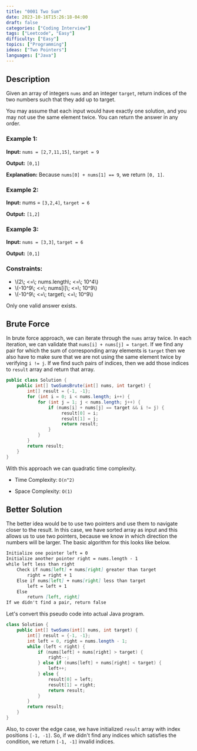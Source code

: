 ```yaml
---
title: "0001 Two Sum"
date: 2023-10-16T15:26:18-04:00
draft: false
categories: ["Coding Interview"]
tags: ["Leetcode", "Easy"]
difficulty: ["Easy"]
topics: ["Programming"]
ideas: ["Two Pointers"]
languages: ["Java"]
---
```


## Description

Given an array of integers `nums` and an integer `target`, return indices of the two numbers such that they add up to target.

You may assume that each input would have exactly one solution, and you may not use the same element twice. You can return the answer in any order.

### Example 1:

**Input:** `nums = [2,7,11,15]`, `target = 9`

**Output:** `[0,1]`

**Explanation:** Because `nums[0] + nums[1] == 9`, we return `[0, 1]`.

### Example 2:

**Input:** nums = `[3,2,4]`, `target = 6`

**Output:** `[1,2]`

### Example 3:

**Input:** `nums = [3,3]`, `target = 6`

**Output:** `[0,1]`
 

### Constraints:

- \\(2\\; <=\\; nums.length\\; <=\\; 10^4\\)
- \\(-10^9\\; <=\\; nums[i]\\; <=\\; 10^9\\)
- \\(-10^9\\; <=\\; target\\; <=\\; 10^9\\)

Only one valid answer exists.

## Brute Force

In brute force approach, we can iterate through the `nums` array twice. In each iteration, we can validate that `nums[i] + nums[j] = target`. If we find any pair for which the sum of corresponding array elements is `target` then we also have to make sure that we are not using the same element twice by verifying `i != j`. If we find such pairs of indices, then we add those indices to `result` array and return that array.

```java
public class Solution {
    public int[] twoSumsBrute(int[] nums, int target) {
        int[] result = {-1, -1};
        for (int i = 0; i < nums.length; i++) {
            for (int j = 1; j < nums.length; j++) {
                if (nums[i] + nums[j] == target && i != j) {
                     result[0] = i;
                     result[1] = j;
                     return result;
                }
            }
        }
        return result;
    }
}
```

With this approach we can quadratic time complexity.
- Time Complexity: `O(n^2)`

- Space Complexity: `O(1)`

## Better Solution

The better idea would be to use two pointers and use them to navigate closer to the result. In this case, we have sorted array as input and this allows us to use two pointers, because we know in which direction the numbers will be larger. The basic algorithm for this looks like below.

```markdown
Initialize one pointer left = 0
Initialize another pointer right = nums.length - 1
while left less than right
    Check if nums[left] + nums[right] greater than target
        right = right + 1
    Else if nums[left] + nums[right] less than target
        left = left + 1
    Else 
        return [left, right]
If we didn't find a pair, return false
```

Let's convert this pseudo code into actual Java program.

```java
class Solution {
    public int[] twoSums(int[] nums, int target) {
        int[] result = {-1, -1};
        int left = 0, right = nums.length - 1;
        while (left < right) {
            if (nums[left] + nums[right] > target) {
                right--;
            } else if (nums[left] + nums[right] < target) {
                left++;
            } else {
                result[0] = left;
                result[1] = right;
                return result;
            }
        }
        return result;
    }
}
```

Also, to cover the edge case, we have initialized `result` array with index positions `[-1, -1]`. So, if we didn't find any indices which satisfies the condition, we return `[-1, -1]` invalid indices.